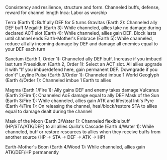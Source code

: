 Consistency and resilience, structure and form. Channeled buffs, defense, reward for channel length
Inca: Labor as worship

Terra (Earth 1): Buff ally DEF for 5 turns
Gravitas (Earth 2): Channeled ally DEF buff
Megalith (Earth 3): While channeled, allies take no damage during declared ACT slot
 (Earth 4): While channeled, allies gain DEF. Block lasts until channel ends
Earth-Mother's Embrace (Earth 5): While channeled, reduce all ally incoming damage by DEF and damage all enemies equal to your DEF each turn

Sanctum (Earth 1, Order 1): Channeled ally DEF buff. Increase if you imbued last turn
Praesidium (Earth 2, Order 1): Select an ACT slot. All allies upgrade it with "If you imbue/defend here, gain permanent DEF. Downgrade if you don't"
Leyline Pulse (Earth 3/Order 1): Channeled imbue 1
World Geoglyph (Earth 4/Order 1): Channeled imbue 1 Earth to allies

Magma (Earth 1/Fire 1): Ally gains DEF and enemy takes damage
Vulcanus (Earth 2/Fire 1): Channeled AoE damage equal to ally DEF
Mask of the Sun (Earth 3/Fire 1): While channeled, allies gain ATK and lifesteal
Inti's Pyre (Earth 4/Fire 1): On releasing the channel, heal/block/restore STA to allies equal to damage dealt during the channel

Mask of the Moon (Earth 3/Water 1): Channeled flexible buff (HP/STA/ATK/DEF) to all allies
Quilla's Cascade (Earth 4/Water 1): While channeled, buff or restore resources to allies when they receive buffs from another source (HP -> STA -> DEF -> ATK -> HP)

Earth-Mother's Boon (Earth 4/Wood 1): While channeled, allies gain ATK/DEF/HP permanently


